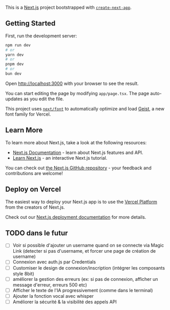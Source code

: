 This is a [Next.js](https://nextjs.org) project bootstrapped with [`create-next-app`](https://nextjs.org/docs/app/api-reference/cli/create-next-app).

## Getting Started

First, run the development server:

```bash
npm run dev
# or
yarn dev
# or
pnpm dev
# or
bun dev
```

Open [http://localhost:3000](http://localhost:3000) with your browser to see the result.

You can start editing the page by modifying `app/page.tsx`. The page auto-updates as you edit the file.

This project uses [`next/font`](https://nextjs.org/docs/app/building-your-application/optimizing/fonts) to automatically optimize and load [Geist](https://vercel.com/font), a new font family for Vercel.

## Learn More

To learn more about Next.js, take a look at the following resources:

- [Next.js Documentation](https://nextjs.org/docs) - learn about Next.js features and API.
- [Learn Next.js](https://nextjs.org/learn) - an interactive Next.js tutorial.

You can check out [the Next.js GitHub repository](https://github.com/vercel/next.js) - your feedback and contributions are welcome!

## Deploy on Vercel

The easiest way to deploy your Next.js app is to use the [Vercel Platform](https://vercel.com/new?utm_medium=default-template&filter=next.js&utm_source=create-next-app&utm_campaign=create-next-app-readme) from the creators of Next.js.

Check out our [Next.js deployment documentation](https://nextjs.org/docs/app/building-your-application/deploying) for more details.

## TODO dans le futur

- [ ] Voir si possible d'ajouter un username quand on se connecte via Magic Link (detecter si pas d'username, et forcer une page de création de username)
- [ ] Connexion avec auth.js par Credentials
- [ ] Customiser le design de connexion/inscription (intégrer les composants style 8bit)
- [ ] améliorer la gestion des erreurs (ex: si pas de connexion, afficher un message d'erreur, erreurs 500 etc)
- [ ] Afficher le texte de l'IA progressivement (comme dans le terminal)
- [ ] Ajouter la fonction vocal avec whisper
- [ ] Améliorer la sécurité & la visibilité des appels API
